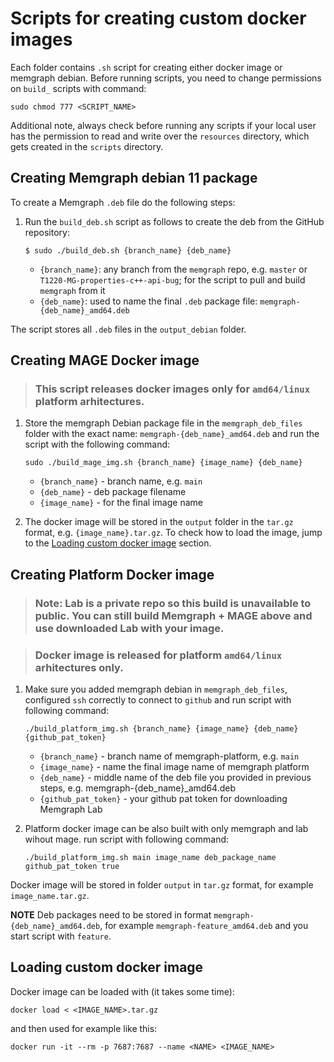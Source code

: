 # Scripts for creating custom docker images

Each folder contains `.sh` script for creating either docker image or memgraph
debian. Before running scripts, you need to change permissions on `build_`
scripts with command:
```
sudo chmod 777 <SCRIPT_NAME>
```

Additional note, always check before running any scripts if your local user has
the permission to read and write over the `resources` directory, which gets
created in the `scripts` directory.

## Creating Memgraph debian 11 package

To create a Memgraph `.deb` file do the following steps:
1. Run the `build_deb.sh` script as follows to create the deb from the GitHub repository:
    ```console
    $ sudo ./build_deb.sh {branch_name} {deb_name}
    ```
   - `{branch_name}`: any branch from the `memgraph` repo, e.g. `master` or
     `T1220-MG-properties-c++-api-bug`; for the script to pull and build
     `memgraph` from it
   - `{deb_name}`: used to name the final  `.deb` package file:
     `memgraph-{deb_name}_amd64.deb`

The script stores all `.deb` files in the `output_debian` folder.

## Creating MAGE Docker image

> ### This script releases docker images **only** for `amd64/linux` platform arhitectures. 

1. Store the memgraph Debian package file in the `memgraph_deb_files` folder
   with the exact name: `memgraph-{deb_name}_amd64.deb` and run the script with
   the following command:
    ```
    sudo ./build_mage_img.sh {branch_name} {image_name} {deb_name}
    ```
    - `{branch_name}` - branch name, e.g. `main`
    - `{deb_name}` - deb package filename 
    - `{image_name}` - for the final image name

3. The docker image will be stored in the `output` folder in the `tar.gz`
   format, e.g. `{image_name}.tar.gz`. To check how to load the image, jump to
   the [Loading custom docker image](#loading-custom-docker-image) section.

## Creating Platform Docker image

> ### Note: Lab is a private repo so this build is unavailable to public. You can still build Memgraph + MAGE above and use downloaded Lab with your image.

> ### Docker image is released for platform `amd64/linux` arhitectures only.

1. Make sure you added memgraph debian in `memgraph_deb_files`, configured
   `ssh` correctly to connect to `github` and run script with following
   command:
    ```
    ./build_platform_img.sh {branch_name} {image_name} {deb_name} {github_pat_token}
    ```
    - `{branch_name}` - branch name of memgraph-platform, e.g. `main`
    - `{image_name}` - name the final image name of memgraph platform
    - `{deb_name}` - middle name of the deb file you provided in previous
      steps, e.g. memgraph-{deb_name}_amd64.deb
    - `{github_pat_token}` - your github pat token for downloading Memgraph Lab


2. Platform docker image can be also built with only memgraph and lab wihout
   mage.  run script with following command:
    ```
    ./build_platform_img.sh main image_name deb_package_name github_pat_token true
    ```

Docker image will be stored in folder `output` in `tar.gz` format, for example
`image_name.tar.gz`.

**NOTE** Deb packages need to be stored in format
`memgraph-{deb_name}_amd64.deb`, for example `memgraph-feature_amd64.deb` and
you start script with `feature`.

## Loading custom docker image

Docker image can be loaded with (it takes some time):
```
docker load < <IMAGE_NAME>.tar.gz
```

and then used for example like this:
```
docker run -it --rm -p 7687:7687 --name <NAME> <IMAGE_NAME>
```
